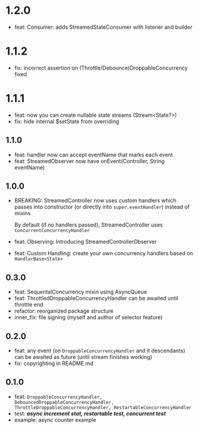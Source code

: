 # 1.2.0
* feat: Consumer: adds StreamedStateConsumer with listener and builder

# 1.1.2
* fix: incorrect assertion on (Throttle/Debounce)DroppableConcurrency fixed

# 1.1.1
* feat: now you can create nullable state streams (Stream<State?>)
* fix: hide internal $setState from overriding
## 1.1.0
* feat: handler now can accept eventName that marks each event
* feat: StreamedObserver now have onEvent(Controller, String eventName)

## 1.0.0
* BREAKING: StreamedController now uses custom handlers which passes into constructor (or directly into `super.eventHandler`) instead of mixins

  By default (if no handlers passed), StreamedController uses `ConcurrentConcurrencyHandler`
* feat: Observing: Introducing StreamedControllerObserver
* feat: Custom Handling: create your own concurrency handlers based on `HandlerBase<State>`

## 0.3.0
* feat: SequentalConcurrency mixin using AsyncQueue
* feat: ThrottledDroppableConcurrencyHandler can be awaited until throttle end
* refactor: reorganized package structure
* inner_fix: file signing (myself and author of selector feature)

## 0.2.0

* feat: any event (on ```DroppableConcurrencyHandler``` and it descendants) can be awaited as future (until stream finishes working)
* fix: copyrighting in README.md

## 0.1.0

* feat: ```DroppableConcurrencyHandler, DebouncedDroppableConcurrencyHandler, ThrottleDroppableConcurrencyHandler, RestartableConcurrencyHandler```
* test: ***async increment stat, restartable test, concurrent test***
* example: async counter example
